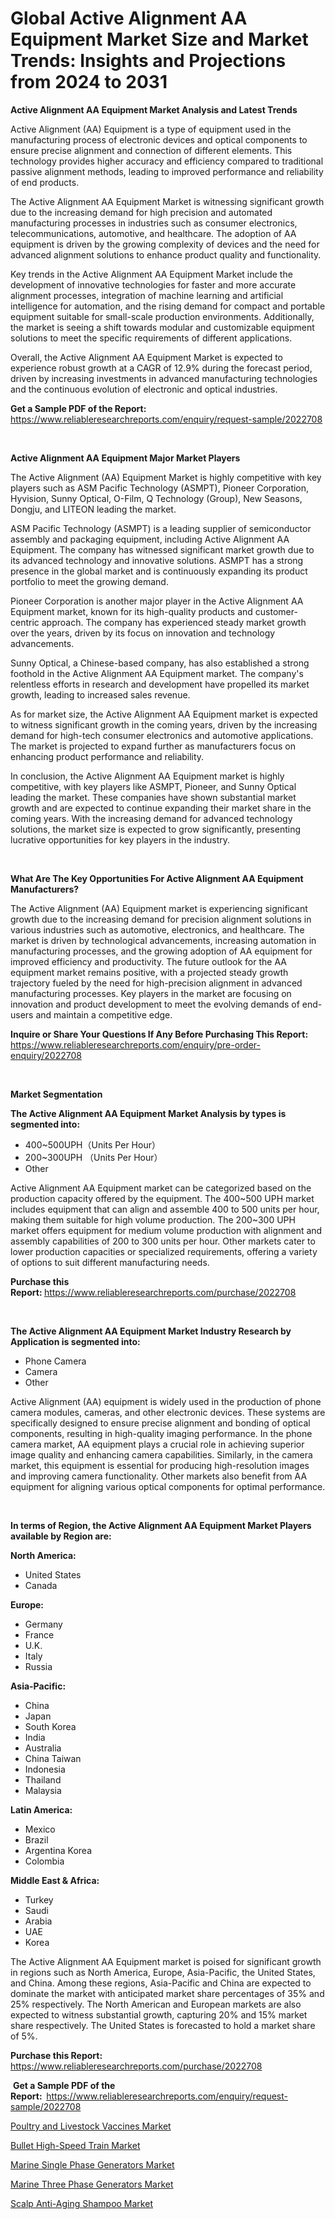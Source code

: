 <p><h1>Global Active Alignment AA Equipment Market Size and Market Trends: Insights and Projections from 2024 to 2031</h1></p><p><strong>Active Alignment AA Equipment Market Analysis and Latest Trends</strong></p>
<p><p>Active Alignment (AA) Equipment is a type of equipment used in the manufacturing process of electronic devices and optical components to ensure precise alignment and connection of different elements. This technology provides higher accuracy and efficiency compared to traditional passive alignment methods, leading to improved performance and reliability of end products.</p><p>The Active Alignment AA Equipment Market is witnessing significant growth due to the increasing demand for high precision and automated manufacturing processes in industries such as consumer electronics, telecommunications, automotive, and healthcare. The adoption of AA equipment is driven by the growing complexity of devices and the need for advanced alignment solutions to enhance product quality and functionality.</p><p>Key trends in the Active Alignment AA Equipment Market include the development of innovative technologies for faster and more accurate alignment processes, integration of machine learning and artificial intelligence for automation, and the rising demand for compact and portable equipment suitable for small-scale production environments. Additionally, the market is seeing a shift towards modular and customizable equipment solutions to meet the specific requirements of different applications.</p><p>Overall, the Active Alignment AA Equipment Market is expected to experience robust growth at a CAGR of 12.9% during the forecast period, driven by increasing investments in advanced manufacturing technologies and the continuous evolution of electronic and optical industries.</p></p>
<p><strong>Get a Sample PDF of the Report:&nbsp;</strong> <a href="https://www.reliableresearchreports.com/enquiry/request-sample/2022708">https://www.reliableresearchreports.com/enquiry/request-sample/2022708</a></p>
<p>&nbsp;</p>
<p><strong>Active Alignment AA Equipment Major Market Players</strong></p>
<p><p>The Active Alignment (AA) Equipment Market is highly competitive with key players such as ASM Pacific Technology (ASMPT), Pioneer Corporation, Hyvision, Sunny Optical, O-Film, Q Technology (Group), New Seasons, Dongju, and LITEON leading the market.</p><p>ASM Pacific Technology (ASMPT) is a leading supplier of semiconductor assembly and packaging equipment, including Active Alignment AA Equipment. The company has witnessed significant market growth due to its advanced technology and innovative solutions. ASMPT has a strong presence in the global market and is continuously expanding its product portfolio to meet the growing demand.</p><p>Pioneer Corporation is another major player in the Active Alignment AA Equipment market, known for its high-quality products and customer-centric approach. The company has experienced steady market growth over the years, driven by its focus on innovation and technology advancements.</p><p>Sunny Optical, a Chinese-based company, has also established a strong foothold in the Active Alignment AA Equipment market. The company's relentless efforts in research and development have propelled its market growth, leading to increased sales revenue.</p><p>As for market size, the Active Alignment AA Equipment market is expected to witness significant growth in the coming years, driven by the increasing demand for high-tech consumer electronics and automotive applications. The market is projected to expand further as manufacturers focus on enhancing product performance and reliability.</p><p>In conclusion, the Active Alignment AA Equipment market is highly competitive, with key players like ASMPT, Pioneer, and Sunny Optical leading the market. These companies have shown substantial market growth and are expected to continue expanding their market share in the coming years. With the increasing demand for advanced technology solutions, the market size is expected to grow significantly, presenting lucrative opportunities for key players in the industry.</p></p>
<p>&nbsp;</p>
<p><strong>What Are The Key Opportunities For Active Alignment AA Equipment Manufacturers?</strong></p>
<p><p>The Active Alignment (AA) Equipment market is experiencing significant growth due to the increasing demand for precision alignment solutions in various industries such as automotive, electronics, and healthcare. The market is driven by technological advancements, increasing automation in manufacturing processes, and the growing adoption of AA equipment for improved efficiency and productivity. The future outlook for the AA equipment market remains positive, with a projected steady growth trajectory fueled by the need for high-precision alignment in advanced manufacturing processes. Key players in the market are focusing on innovation and product development to meet the evolving demands of end-users and maintain a competitive edge.</p></p>
<p><strong>Inquire or Share Your Questions If Any Before Purchasing This Report:</strong> <a href="https://www.reliableresearchreports.com/enquiry/pre-order-enquiry/2022708">https://www.reliableresearchreports.com/enquiry/pre-order-enquiry/2022708</a></p>
<p>&nbsp;</p>
<p><strong>Market Segmentation</strong></p>
<p><strong>The Active Alignment AA Equipment Market Analysis by types is segmented into:</strong></p>
<p><ul><li>400~500UPH（Units Per Hour）</li><li>200~300UPH （Units Per Hour）</li><li>Other</li></ul></p>
<p><p>Active Alignment AA Equipment market can be categorized based on the production capacity offered by the equipment. The 400~500 UPH market includes equipment that can align and assemble 400 to 500 units per hour, making them suitable for high volume production. The 200~300 UPH market offers equipment for medium volume production with alignment and assembly capabilities of 200 to 300 units per hour. Other markets cater to lower production capacities or specialized requirements, offering a variety of options to suit different manufacturing needs.</p></p>
<p><strong>Purchase this Report:&nbsp;</strong><a href="https://www.reliableresearchreports.com/purchase/2022708">https://www.reliableresearchreports.com/purchase/2022708</a></p>
<p>&nbsp;</p>
<p><strong>The Active Alignment AA Equipment Market Industry Research by Application is segmented into:</strong></p>
<p><ul><li>Phone Camera</li><li>Camera</li><li>Other</li></ul></p>
<p><p>Active Alignment (AA) equipment is widely used in the production of phone camera modules, cameras, and other electronic devices. These systems are specifically designed to ensure precise alignment and bonding of optical components, resulting in high-quality imaging performance. In the phone camera market, AA equipment plays a crucial role in achieving superior image quality and enhancing camera capabilities. Similarly, in the camera market, this equipment is essential for producing high-resolution images and improving camera functionality. Other markets also benefit from AA equipment for aligning various optical components for optimal performance.</p></p>
<p>&nbsp;</p>
<p><strong>In terms of Region, the Active Alignment AA Equipment Market Players available by Region are:</strong></p>
<p>
    <p> <strong> North America: </strong>
        <ul>
            <li>United States</li>
            <li>Canada</li>
        </ul>
        </p> 
    <p> <strong> Europe: </strong>
        <ul>
            <li>Germany</li>
            <li>France</li>
            <li>U.K.</li>
            <li>Italy</li>
            <li>Russia</li>
        </ul>
        </p> 
    <p> <strong> Asia-Pacific: </strong>
        <ul>
            <li>China</li>
            <li>Japan</li>
            <li>South Korea</li>
            <li>India</li>
            <li>Australia</li>
            <li>China Taiwan</li>
            <li>Indonesia</li>
            <li>Thailand</li>
            <li>Malaysia</li>
        </ul>
        </p> 
    <p> <strong> Latin America: </strong>
        <ul>
            <li>Mexico</li>
            <li>Brazil</li>
            <li>Argentina Korea</li>
            <li>Colombia</li>
        </ul>
        </p> 
    <p> <strong> Middle East & Africa: </strong>
        <ul>
            <li>Turkey</li>
            <li>Saudi</li>
            <li>Arabia</li>
            <li>UAE</li>
            <li>Korea</li>
        </ul>
    </p>
    </p>
<p><p>The Active Alignment AA Equipment market is poised for significant growth in regions such as North America, Europe, Asia-Pacific, the United States, and China. Among these regions, Asia-Pacific and China are expected to dominate the market with anticipated market share percentages of 35% and 25% respectively. The North American and European markets are also expected to witness substantial growth, capturing 20% and 15% market share respectively. The United States is forecasted to hold a market share of 5%.</p></p>
<p><strong>Purchase this Report: </strong><a href="https://www.reliableresearchreports.com/purchase/2022708">https://www.reliableresearchreports.com/purchase/2022708</a></p>
<p>&nbsp;<strong>Get a Sample PDF of the Report:&nbsp;&nbsp;</strong><a href="https://www.reliableresearchreports.com/enquiry/request-sample/2022708">https://www.reliableresearchreports.com/enquiry/request-sample/2022708</a></p>
<p><strong></strong></p>
<p><p><a href="https://carnation-joke-41f.notion.site/Poultry-and-Livestock-Vaccines-Market-A-Comprehensive-Report-of-its-Market-Share-Growth-Trends-20-fb84320304c343b2b520ffd2b40c8657">Poultry and Livestock Vaccines Market</a></p><p><a href="https://view.publitas.com/reportprime-1/bullet-high-speed-train-market-analysis-examines-its-scope-on-growth-opportunities-and-forecasted-trends-spanning-from-2024-to-2031/">Bullet High-Speed Train Market</a></p><p><a href="https://adventurous-uranium-ef9.notion.site/Marine-Single-Phase-Generators-Market-Research-Report-Provides-Critical-Insights-that-can-help-Shape-e8919394813441db94efc3080d3c43dd">Marine Single Phase Generators Market</a></p><p><a href="https://extreme-scabiosa-c81.notion.site/Marine-Three-Phase-Generators-Market-Size-and-Examines-its-Market-Scope-with-a-Primary-Focus-on-Gr-d67a216211bb40ceb1cb6d9ce694c515">Marine Three Phase Generators Market</a></p><p><a href="https://view.publitas.com/reportprime-1/scalp-anti-aging-shampoo-market-analysis-and-market-size-global-industry-overview-market-segmentation-and-forecast-2024-to-2031/">Scalp Anti-Aging Shampoo Market</a></p></p>